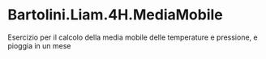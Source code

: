 # Bartolini.Liam.4H.MediaMobile

Esercizio per il calcolo della media mobile delle temperature e pressione, e pioggia in un mese